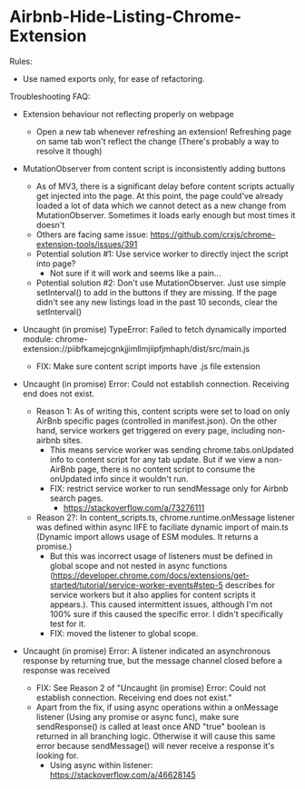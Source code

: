 # Airbnb-Hide-Listing-Chrome-Extension

Rules:
- Use named exports only, for ease of refactoring.


Troubleshooting FAQ:
- Extension behaviour not reflecting properly on webpage
    - Open a new tab whenever refreshing an extension! Refreshing page on same tab won't reflect the change (There's probably a way to resolve it though)

- MutationObserver from content script is inconsistently adding buttons
    - As of MV3, there is a significant delay before content scripts actually get injected into the page. At this point, the page could've already loaded a lot of data which we cannot detect as a new change from MutationObserver. Sometimes it loads early enough but most times it doesn't
    - Others are facing same issue: https://github.com/crxjs/chrome-extension-tools/issues/391
    - Potential solution #1: Use service worker to directly inject the script into page?
        - Not sure if it will work and seems like a pain...
    - Potential solution #2: Don't use MutationObserver. Just use simple setInterval() to add in the buttons if they are missing. If the page didn't see any new listings load in the past 10 seconds, clear the setInterval()

- Uncaught (in promise) TypeError: Failed to fetch dynamically imported module: chrome-extension://piibfkamejcgnkjjimllmjiipfjmhaph/dist/src/main.js
    - FIX: Make sure content script imports have .js file extension

- Uncaught (in promise) Error: Could not establish connection. Receiving end does not exist.
    - Reason 1: As of writing this, content scripts were set to load on only AirBnb specific pages (controlled in manifest.json). On the other hand, service workers get triggered on every page, including non-airbnb sites.
        - This means service worker was sending chrome.tabs.onUpdated info to content script for any tab update. But if we view a non-AirBnb page, there is no content script to consume the onUpdated info since it wouldn't run.
        - FIX: restrict service worker to run sendMessage only for Airbnb search pages.
            - https://stackoverflow.com/a/73276111
    - Reason 2?: In content_scripts.ts, chrome.runtime.onMessage listener was defined within async IIFE to faciliate dynamic import of main.ts (Dynamic import allows usage of ESM modules. It returns a promise.)
        - But this was incorrect usage of listeners must be defined in global scope and not nested in async functions (https://developer.chrome.com/docs/extensions/get-started/tutorial/service-worker-events#step-5 describes for service workers but it also applies for content scripts it appears.). This caused intermittent issues, although I'm not 100% sure if this caused the specific error. I didn't specifically test for it.
        - FIX: moved the listener to global scope.

- Uncaught (in promise) Error: A listener indicated an asynchronous response by returning true, but the message channel closed before a response was received
    - FIX: See Reason 2 of "Uncaught (in promise) Error: Could not establish connection. Receiving end does not exist."
    - Apart from the fix, if using async operations within a onMessage listener (Using any promise or async func), make sure sendResponse() is called at least once AND "true" boolean is returned in all branching logic. Otherwise it will cause this same error because sendMessage() will never receive a response it's looking for.
        - Using async within listener: https://stackoverflow.com/a/46628145

